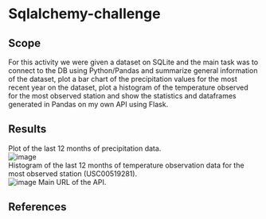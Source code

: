 # Sqlalchemy-challenge  
## Scope  
For this activity we were given a dataset on SQLite and the main task was to connect to the DB using Python/Pandas and summarize general information of the dataset, plot a bar chart of the precipitation values for the most recent year on the dataset, plot a histogram of the temperature observed for the most observed station and show the statistics and dataframes generated in Pandas on my own API using Flask.  
## Results
Plot of the last 12 months of precipitation data.  
![image](https://github.com/JulianRavelo/Sqlalchemy-challenge/assets/132871396/26de68e1-3e0c-4f67-8638-3b6f129d6ee7)  
Histogram of the last 12 months of temperature observation data for the most observed station (USC00519281).  
![image](https://github.com/JulianRavelo/Sqlalchemy-challenge/assets/132871396/9b34c60a-775d-441d-b6d7-1cb1ff16e016)
Main URL of the API.  

## References


